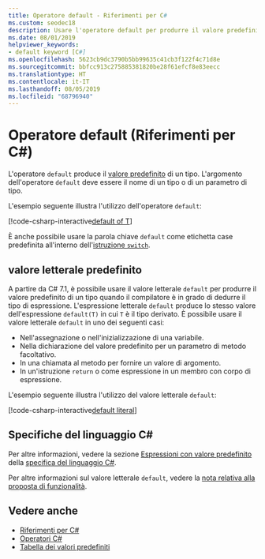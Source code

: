 ```yaml
---
title: Operatore default - Riferimenti per C#
ms.custom: seodec18
description: Usare l'operatore default per produrre il valore predefinito di un tipo
ms.date: 08/01/2019
helpviewer_keywords:
- default keyword [C#]
ms.openlocfilehash: 5623cb9dc3790b5bb99635c41cb3f122f4c71d8e
ms.sourcegitcommit: bbfcc913c275885381820be28f61efcf8e83eecc
ms.translationtype: HT
ms.contentlocale: it-IT
ms.lasthandoff: 08/05/2019
ms.locfileid: "68796940"
---
```

# <a name="default-operator-c-reference"></a>Operatore default (Riferimenti per C#)

L'operatore `default` produce il [valore predefinito](../keywords/default-values-table.md) di un tipo. L'argomento dell'operatore `default` deve essere il nome di un tipo o di un parametro di tipo.

L'esempio seguente illustra l'utilizzo dell'operatore `default`:

[!code-csharp-interactive[default of T](~/samples/csharp/language-reference/operators/DefaultOperator.cs#WithOperand)]

È anche possibile usare la parola chiave `default` come etichetta case predefinita all'interno dell'[istruzione `switch`](../keywords/switch.md).

## <a name="default-literal"></a>valore letterale predefinito

A partire da C# 7.1, è possibile usare il valore letterale `default` per produrre il valore predefinito di un tipo quando il compilatore è in grado di dedurre il tipo di espressione. L'espressione letterale `default` produce lo stesso valore dell'espressione `default(T)` in cui `T` è il tipo derivato. È possibile usare il valore letterale `default` in uno dei seguenti casi:

- Nell'assegnazione o nell'inizializzazione di una variabile.
- Nella dichiarazione del valore predefinito per un parametro di metodo facoltativo.
- In una chiamata al metodo per fornire un valore di argomento.
- In un'istruzione `return` o come espressione in un membro con corpo di espressione.

L'esempio seguente illustra l'utilizzo del valore letterale `default`:

[!code-csharp-interactive[default literal](~/samples/csharp/language-reference/operators/DefaultOperator.cs#DefaultLiteral)]

## <a name="c-language-specification"></a>Specifiche del linguaggio C#

Per altre informazioni, vedere la sezione [Espressioni con valore predefinito](~/_csharplang/spec/expressions.md#default-value-expressions) della [specifica del linguaggio C#](~/_csharplang/spec/introduction.md).

Per altre informazioni sul valore letterale `default`, vedere la [nota relativa alla proposta di funzionalità](~/_csharplang/proposals/csharp-7.1/target-typed-default.md).

## <a name="see-also"></a>Vedere anche

- [Riferimenti per C#](../index.md)
- [Operatori C#](index.md)
- [Tabella dei valori predefiniti](../keywords/default-values-table.md)
